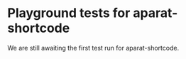 # Playground tests for aparat-shortcode
We are still awaiting the first test run for aparat-shortcode.
